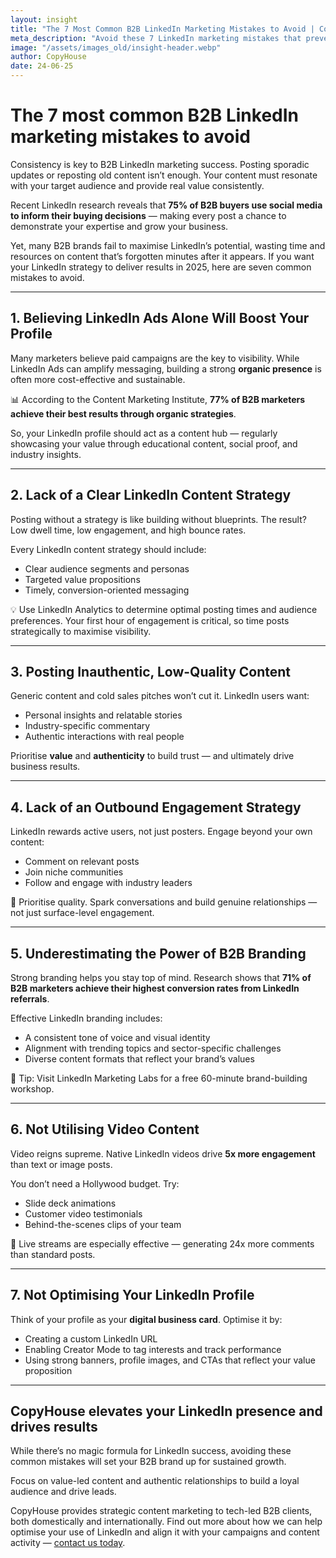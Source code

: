 ```yaml
---
layout: insight
title: "The 7 Most Common B2B LinkedIn Marketing Mistakes to Avoid | CopyHouse"
meta_description: "Avoid these 7 LinkedIn marketing mistakes that prevent B2B brands from growing. Learn how to optimise content, engagement, and profile visibility effectively."
image: "/assets/images_old/insight-header.webp"
author: CopyHouse
date: 24-06-25
---
```


# The 7 most common B2B LinkedIn marketing mistakes to avoid

Consistency is key to B2B LinkedIn marketing success. Posting sporadic updates or reposting old content isn’t enough. Your content must resonate with your target audience and provide real value consistently.

Recent LinkedIn research reveals that **75% of B2B buyers use social media to inform their buying decisions** — making every post a chance to demonstrate your expertise and grow your business.

Yet, many B2B brands fail to maximise LinkedIn’s potential, wasting time and resources on content that’s forgotten minutes after it appears. If you want your LinkedIn strategy to deliver results in 2025, here are seven common mistakes to avoid.

---

## 1. Believing LinkedIn Ads Alone Will Boost Your Profile

Many marketers believe paid campaigns are the key to visibility. While LinkedIn Ads can amplify messaging, building a strong **organic presence** is often more cost-effective and sustainable.

📊 According to the Content Marketing Institute, **77% of B2B marketers achieve their best results through organic strategies**.

So, your LinkedIn profile should act as a content hub — regularly showcasing your value through educational content, social proof, and industry insights.

---

## 2. Lack of a Clear LinkedIn Content Strategy

Posting without a strategy is like building without blueprints. The result? Low dwell time, low engagement, and high bounce rates.

Every LinkedIn content strategy should include:

- Clear audience segments and personas  
- Targeted value propositions  
- Timely, conversion-oriented messaging  

💡 Use LinkedIn Analytics to determine optimal posting times and audience preferences. Your first hour of engagement is critical, so time posts strategically to maximise visibility.

---

## 3. Posting Inauthentic, Low-Quality Content

Generic content and cold sales pitches won’t cut it. LinkedIn users want:

- Personal insights and relatable stories  
- Industry-specific commentary  
- Authentic interactions with real people  

Prioritise **value** and **authenticity** to build trust — and ultimately drive business results.

---

## 4. Lack of an Outbound Engagement Strategy

LinkedIn rewards active users, not just posters. Engage beyond your own content:

- Comment on relevant posts  
- Join niche communities  
- Follow and engage with industry leaders  

💬 Prioritise quality. Spark conversations and build genuine relationships — not just surface-level engagement.

---

## 5. Underestimating the Power of B2B Branding

Strong branding helps you stay top of mind. Research shows that **71% of B2B marketers achieve their highest conversion rates from LinkedIn referrals**.

Effective LinkedIn branding includes:

- A consistent tone of voice and visual identity  
- Alignment with trending topics and sector-specific challenges  
- Diverse content formats that reflect your brand’s values  

🧠 Tip: Visit LinkedIn Marketing Labs for a free 60-minute brand-building workshop.

---

## 6. Not Utilising Video Content

Video reigns supreme. Native LinkedIn videos drive **5x more engagement** than text or image posts.

You don’t need a Hollywood budget. Try:

- Slide deck animations  
- Customer video testimonials  
- Behind-the-scenes clips of your team  

🎥 Live streams are especially effective — generating 24x more comments than standard posts.

---

## 7. Not Optimising Your LinkedIn Profile

Think of your profile as your **digital business card**. Optimise it by:

- Creating a custom LinkedIn URL  
- Enabling Creator Mode to tag interests and track performance  
- Using strong banners, profile images, and CTAs that reflect your value proposition  

---

## CopyHouse elevates your LinkedIn presence and drives results

While there’s no magic formula for LinkedIn success, avoiding these common mistakes will set your B2B brand up for sustained growth.

Focus on value-led content and authentic relationships to build a loyal audience and drive leads.

CopyHouse provides strategic content marketing to tech-led B2B clients, both domestically and internationally. Find out more about how we can help optimise your use of LinkedIn and align it with your campaigns and content activity — [contact us today](https://www.copyhouse.io/contact).
